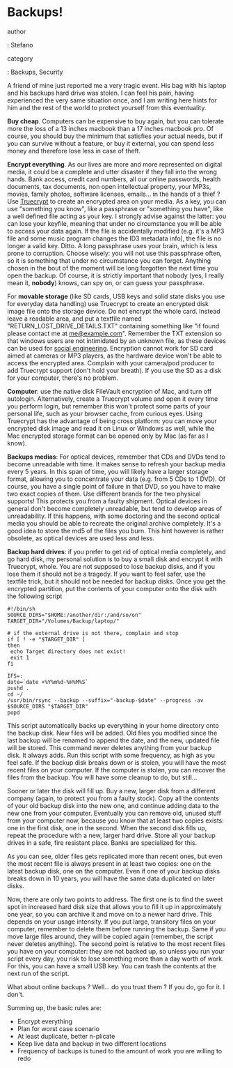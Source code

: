 Backups!
========

author

:   Stefano

category

:   Backups, Security

A friend of mine just reported me a very tragic event. His bag with his
laptop and his backups hard drive was stolen. I can feel his pain,
having experienced the very same situation once, and I am writing here
hints for him and the rest of the world to protect yourself from this
eventuality.

**Buy cheap**. Computers can be expensive to buy again, but you can
tolerate more the loss of a 13 inches macbook than a 17 inches macbook
pro. Of course, you should buy the minimum that satisfies your actual
needs, but if you can survive without a feature, or buy it external, you
can spend less money and therefore lose less in case of theft.

**Encrypt everything**. As our lives are more and more represented on
digital media, it could be a complete and utter disaster if they fall
into the wrong hands. Bank access, credit card numbers, all our online
passwords, health documents, tax documents, non open intellectual
property, your MP3s, movies, family photos, software licenses,
emails\... in the hands of a thief ? Use
[Truecrypt](http://www.truecrypt.org/) to create an encrypted area on
your media. As a key, you can use \"something you know\", like a
passphrase or \"something you have\", like a well defined file acting as
your key. I strongly advise against the latter: you can lose your
keyfile, meaning that under no circumstance you will be able to access
your data again. If the file is accidentally modified (e.g. it\'s a MP3
file and some music program changes the ID3 metadata info), the file is
no longer a valid key. Ditto. A long passphrase uses your brain, which
is less prone to corruption. Choose wisely: you will not use this
passphrase often, so it is something that under no circumstance you can
forget. Anything chosen in the bout of the moment will be long forgotten
the next time you open the backup. Of course, it is strictly important
that nobody (yes, I really mean it, **nobody**) knows, can spy on, or
can guess your passphrase.

For **movable storage** (like SD cards, USB keys and solid state disks
you use for everyday data handling) use Truecrypt to create an encrypted
disk image file onto the storage device. Do not encrypt the whole card.
Instead leave a readable area, and put a textfile named
\"RETURN\_LOST\_DRIVE\_DETAILS.TXT\" containing something like \"if
found please contact me at <me@example.com>\". Remember the TXT
extension so that windows users are not intimidated by an unknown file,
as these devices can be used for [social
engineering](http://www.darkreading.com/security/perimeter/showArticle.jhtml?articleID=208803634).
Encryption cannot work for SD card aimed at cameras or MP3 players, as
the hardware device won\'t be able to access the encrypted area.
Complain with your camera/pod producer to add Truecrypt support (don\'t
hold your breath). If you use the SD as a disk for your computer,
there\'s no problem.

**Computer**: use the native disk FileVault encryption of Mac, and turn
off autologin. Alternatively, create a Truecrypt volume and open it
every time you perform login, but remember this won\'t protect some
parts of your personal life, such as your browser cache, from curious
eyes. Using Truecrypt has the advantage of being cross platform: you can
move your encrypted disk image and read it on Linux or Windows as well,
while the Mac encrypted storage format can be opened only by Mac (as far
as I know).

**Backups medias**: For optical devices, remember that CDs and DVDs tend
to become unreadable with time. It makes sense to refresh your backup
media every 5 years. In this span of time, you will likely have a larger
storage format, allowing you to concentrate your data (e.g. from 5 CDs
to 1 DVD). Of course, you have a single point of failure in that DVD, so
you have to make two exact copies of them. Use different brands for the
two physical supports! This protects you from a faulty shipment. Optical
devices in general don\'t become completely unreadable, but tend to
develop areas of unreadability. If this happens, with some doctoring and
the second optical media you should be able to recreate the original
archive completely. It\'s a good idea to store the md5 of the files you
burn. This hint however is rather obsolete, as optical devices are used
less and less.

**Backup hard drives**: if you prefer to get rid of optical media
completely, and go hard disk, my personal solution is to buy a small
disk and encrypt it with Truecrypt, whole. You are not supposed to lose
backup disks, and if you lose them it should not be a tragedy. If you
want to feel safer, use the textfile trick, but it should not be needed
for backup disks. Once you get the encrypted partition, put the contents
of your computer onto the disk with the following script

``` {.bash}
#!/bin/sh
SOURCE_DIRS="$HOME:/another/dir:/and/so/on"
TARGET_DIR="/Volumes/Backup/laptop/"

# if the external drive is not there, complain and stop
if [ ! -e "$TARGET_DIR" ]
then
 echo Target directory does not exist!
 exit 1
fi

IFS=:
date=`date +%Y%m%d-%H%M%S`
pushd .
cd ~/
/usr/bin/rsync --backup --suffix="-backup-$date" --progress -av $SOURCE_DIRS "$TARGET_DIR"
popd
```

This script automatically backs up everything in your home directory
onto the backup disk. New files will be added. Old files you modified
since the last backup will be renamed to append the date, and the new,
updated file will be stored. This command never deletes anything from
your backup disk. It always adds. Run this script with some frequency,
as high as you feel safe. If the backup disk breaks down or is stolen,
you will have the most recent files on your computer. If the computer is
stolen, you can recover the files from the backup. You will have some
cleanup to do, but still\...

Sooner or later the disk will fill up. Buy a new, larger disk from a
different company (again, to protect you from a faulty stock). Copy all
the contents of your old backup disk into the new one, and continue
adding data to the new one from your computer. Eventually you can remove
old, unused stuff from your computer now, because you know that at least
two copies exists: one in the first disk, one in the second. When the
second disk fills up, repeat the procedure with a new, larger hard
drive. Store all your backup drives in a safe, fire resistant place.
Banks are specialized for this.

As you can see, older files gets replicated more than recent ones, but
even the most recent file is always present in at least two copies: one
on the latest backup disk, one on the computer. Even if one of your
backup disks breaks down in 10 years, you will have the same data
duplicated on later disks.

Now, there are only two points to address. The first one is to find the
sweet spot in increased hard disk size that allows you to fill it up in
approximately one year, so you can archive it and move on to a newer
hard drive. This depends on your usage intensity. If you put large,
transitory files on your computer, remember to delete them before
running the backup. Same if you move large files around, they will be
copied again (remember, the script never deletes anything). The second
point is relative to the most recent files you have on your computer:
they are not backed up, so unless you run your script every day, you
risk to lose something more than a day worth of work. For this, you can
have a small USB key. You can trash the contents at the next run of the
script.

What about online backups ? Well\... do you trust them ? If you do, go
for it. I don\'t.

Summing up, the basic rules are:

-   Encrypt everything
-   Plan for worst case scenario
-   At least duplicate, better n-plicate
-   Keep live data and backup in two different locations
-   Frequency of backups is tuned to the amount of work you are willing
    to redo
